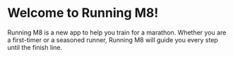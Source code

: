# Welcome to Running M8!

Running M8 is a new app to help you train for a marathon. Whether you are a first-timer or a seasoned runner, Running M8 will guide you every step until the finish line.
